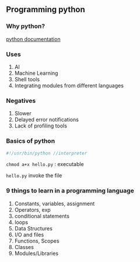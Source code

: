 
## Programming python

### Why python?

[python documentation](www.docs.python.org)

### Uses
1. AI
2. Machine Learning
3. Shell tools
4. Integrating modules from different languages

### Negatives

1. Slower
2. Delayed error notifications
3. Lack of profiling tools
### Basics of python 
```python
#!/usr/bin/python //interpreter

```

`chmod a+x hello.py`  : executable

`hello.py` invoke the file

### 9 things to learn in a programming language

1. Constants, variables, assignment
2. Operators, exp
3. conditional statements
4. loops
5. Data Structures
6. I/O and files
7. Functions, Scopes
8. Classes
9. Modules/Libraries